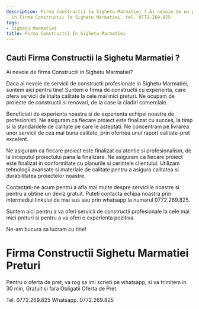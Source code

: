 ```yaml
---
description: Firma Constructii la Sighetu Marmatiei ? Ai nevoie de un profesionist
  in Firma Constructii la Sighetu Marmatiei. tel. 0772.269.825
tags:
- Sighetu Marmatiei
title: Firma Constructii In Sighetu Marmatiei
---
```



## Cauti Firma Constructii la Sighetu Marmatiei ?

Ai nevoie de firma Constructii in Sighetu Marmatiei? 

Daca ai nevoie de servicii de constructii profesionale in Sighetu Marmatiei, suntem aici pentru tine! Suntem o firma de constructii cu experienta, care ofera servicii de inalta calitate la cele mai mici preturi. Ne ocupam de proiecte de constructii si renovari, de la case la cladiri comerciale. 

Beneficiati de experienta noastra si de experienta echipei noastre de profesionisti. Ne asiguram ca fiecare proiect este finalizat cu succes, la timp si la standardele de calitate pe care le asteptati. Ne concentram pe livrarea unor servicii de cea mai buna calitate, prin oferirea unui raport calitate-pret excelent. 

Ne asiguram ca fiecare proiect este finalizat cu atentie si profesionalism, de la inceputul proiectului pana la finalizare. Ne asiguram ca fiecare proiect este finalizat in conformitate cu planurile si cerintele clientului. Utilizam tehnologii avansate si materiale de calitate pentru a asigura calitatea si durabilitatea proiectelor noastre. 

Contactati-ne acum pentru a afla mai multe despre serviciile noastre si pentru a obtine un deviz gratuit. Puteti contacta echipa noastra prin intermediul linkului de mai sus sau prin whatsapp la numarul 0772.269.825. 

Suntem aici pentru a va oferi servicii de constructii profesionale la cele mai mici preturi si pentru a va oferi o experienta pozitiva. 

Ne-am bucura sa lucram cu tine!

# Firma Constructii Sighetu Marmatiei Preturi
Pentru o oferta de pret, va rog sa imi scrieti pe whatsapp, si va trimitem in 30 min, Gratuit si fara Obligatii Oferta de Pret.

Tel. 0772.269.825
Whatsapp. 0772.269.825